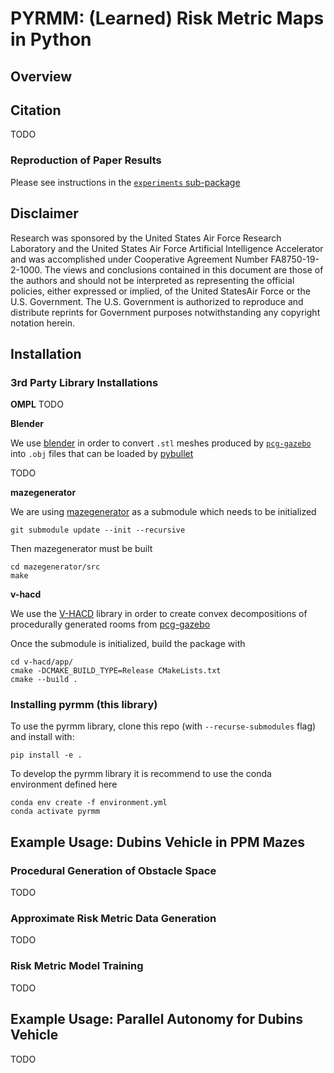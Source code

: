 # PYRMM: (Learned) Risk Metric Maps in Python

## Overview

## Citation

TODO

### Reproduction of Paper Results

Please see instructions in the [`experiments` sub-package](https://github.com/mit-drl/pyrmm/tree/master/experiments#readme)

## Disclaimer

Research was sponsored by the United States Air Force Research Laboratory and the United States Air Force Artificial Intelligence Accelerator and was accomplished under Cooperative Agreement Number FA8750-19-2-1000. The views and conclusions contained in this document are those of the authors and should not be interpreted as representing the official policies, either expressed or implied, of the United States ​Air Force or the U.S. Government. The U.S. Government is authorized to reproduce and distribute reprints for Government purposes notwithstanding any copyright notation herein.

## Installation

### 3rd Party Library Installations

__OMPL__
TODO

__Blender__

We use [blender](https://www.blender.org/) in order to convert `.stl` meshes produced by [`pcg-gazebo`](https://github.com/boschresearch/pcg_gazebo/) into `.obj` files that can be loaded by [pybullet](https://pybullet.org/wordpress/)

TODO

__mazegenerator__

We are using [mazegenerator](https://github.com/razimantv/mazegenerator) as a submodule which needs to be initialized
```
git submodule update --init --recursive
```

Then mazegenerator must be built
```
cd mazegenerator/src
make
```

__v-hacd__

We use the [V-HACD](https://github.com/kmammou/v-hacd) library in order to create convex decompositions of procedurally generated rooms from [pcg-gazebo](https://github.com/boschresearch/pcg_gazebo/)

Once the submodule is initialized, build the package with
```
cd v-hacd/app/
cmake -DCMAKE_BUILD_TYPE=Release CMakeLists.txt
cmake --build .
```

### Installing pyrmm (this library)

To use the pyrmm library, clone this repo (with `--recurse-submodules` flag) and install with:
```
pip install -e .
```

To develop the pyrmm library it is recommend to use the conda environment defined here

```
conda env create -f environment.yml
conda activate pyrmm
```

## Example Usage: Dubins Vehicle in PPM Mazes

### Procedural Generation of Obstacle Space

TODO

### Approximate Risk Metric Data Generation

TODO

### Risk Metric Model Training

TODO

## Example Usage: Parallel Autonomy for Dubins Vehicle

TODO
